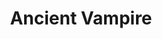 ---
title: "Ancient Vampire"
canonical: "skill/vampire-x"
lists:
    - essence-creature-loresheets
tier: 4
prerequisites: ["vampire-x/3"]
replacement: true
ladder: "vampire"
---